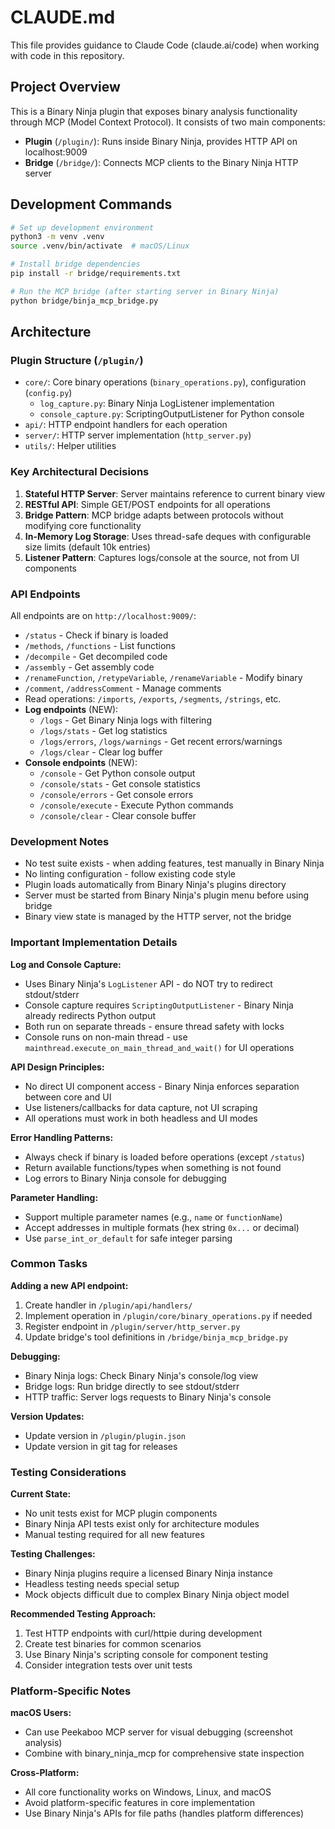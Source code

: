 # CLAUDE.md

This file provides guidance to Claude Code (claude.ai/code) when working with code in this repository.

## Project Overview

This is a Binary Ninja plugin that exposes binary analysis functionality through MCP (Model Context Protocol). It consists of two main components:
- **Plugin** (`/plugin/`): Runs inside Binary Ninja, provides HTTP API on localhost:9009
- **Bridge** (`/bridge/`): Connects MCP clients to the Binary Ninja HTTP server

## Development Commands

```bash
# Set up development environment
python3 -m venv .venv
source .venv/bin/activate  # macOS/Linux

# Install bridge dependencies
pip install -r bridge/requirements.txt

# Run the MCP bridge (after starting server in Binary Ninja)
python bridge/binja_mcp_bridge.py
```

## Architecture

### Plugin Structure (`/plugin/`)
- `core/`: Core binary operations (`binary_operations.py`), configuration (`config.py`)
  - `log_capture.py`: Binary Ninja LogListener implementation
  - `console_capture.py`: ScriptingOutputListener for Python console
- `api/`: HTTP endpoint handlers for each operation
- `server/`: HTTP server implementation (`http_server.py`)
- `utils/`: Helper utilities

### Key Architectural Decisions
1. **Stateful HTTP Server**: Server maintains reference to current binary view
2. **RESTful API**: Simple GET/POST endpoints for all operations
3. **Bridge Pattern**: MCP bridge adapts between protocols without modifying core functionality
4. **In-Memory Log Storage**: Uses thread-safe deques with configurable size limits (default 10k entries)
5. **Listener Pattern**: Captures logs/console at the source, not from UI components

### API Endpoints
All endpoints are on `http://localhost:9009/`:
- `/status` - Check if binary is loaded
- `/methods`, `/functions` - List functions
- `/decompile` - Get decompiled code
- `/assembly` - Get assembly code
- `/renameFunction`, `/retypeVariable`, `/renameVariable` - Modify binary
- `/comment`, `/addressComment` - Manage comments
- Read operations: `/imports`, `/exports`, `/segments`, `/strings`, etc.
- **Log endpoints** (NEW):
  - `/logs` - Get Binary Ninja logs with filtering
  - `/logs/stats` - Get log statistics
  - `/logs/errors`, `/logs/warnings` - Get recent errors/warnings
  - `/logs/clear` - Clear log buffer
- **Console endpoints** (NEW):
  - `/console` - Get Python console output
  - `/console/stats` - Get console statistics
  - `/console/errors` - Get console errors
  - `/console/execute` - Execute Python commands
  - `/console/clear` - Clear console buffer

### Development Notes
- No test suite exists - when adding features, test manually in Binary Ninja
- No linting configuration - follow existing code style
- Plugin loads automatically from Binary Ninja's plugins directory
- Server must be started from Binary Ninja's plugin menu before using bridge
- Binary view state is managed by the HTTP server, not the bridge

### Important Implementation Details

**Log and Console Capture:**
- Uses Binary Ninja's `LogListener` API - do NOT try to redirect stdout/stderr
- Console capture requires `ScriptingOutputListener` - Binary Ninja already redirects Python output
- Both run on separate threads - ensure thread safety with locks
- Console runs on non-main thread - use `mainthread.execute_on_main_thread_and_wait()` for UI operations

**API Design Principles:**
- No direct UI component access - Binary Ninja enforces separation between core and UI
- Use listeners/callbacks for data capture, not UI scraping
- All operations must work in both headless and UI modes

**Error Handling Patterns:**
- Always check if binary is loaded before operations (except `/status`)
- Return available functions/types when something is not found
- Log errors to Binary Ninja console for debugging

**Parameter Handling:**
- Support multiple parameter names (e.g., `name` or `functionName`)
- Accept addresses in multiple formats (hex string `0x...` or decimal)
- Use `parse_int_or_default` for safe integer parsing

### Common Tasks

**Adding a new API endpoint:**
1. Create handler in `/plugin/api/handlers/`
2. Implement operation in `/plugin/core/binary_operations.py` if needed
3. Register endpoint in `/plugin/server/http_server.py`
4. Update bridge's tool definitions in `/bridge/binja_mcp_bridge.py`

**Debugging:**
- Binary Ninja logs: Check Binary Ninja's console/log view
- Bridge logs: Run bridge directly to see stdout/stderr
- HTTP traffic: Server logs requests to Binary Ninja's console

**Version Updates:**
- Update version in `/plugin/plugin.json`
- Update version in git tag for releases

### Testing Considerations

**Current State:**
- No unit tests exist for MCP plugin components
- Binary Ninja API tests exist only for architecture modules
- Manual testing required for all new features

**Testing Challenges:**
- Binary Ninja plugins require a licensed Binary Ninja instance
- Headless testing needs special setup
- Mock objects difficult due to complex Binary Ninja object model

**Recommended Testing Approach:**
1. Test HTTP endpoints with curl/httpie during development
2. Create test binaries for common scenarios
3. Use Binary Ninja's scripting console for component testing
4. Consider integration tests over unit tests

### Platform-Specific Notes

**macOS Users:**
- Can use Peekaboo MCP server for visual debugging (screenshot analysis)
- Combine with binary_ninja_mcp for comprehensive state inspection

**Cross-Platform:**
- All core functionality works on Windows, Linux, and macOS
- Avoid platform-specific features in core implementation
- Use Binary Ninja's APIs for file paths (handles platform differences)